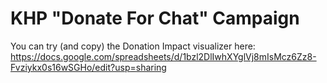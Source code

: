 # KHP "Donate For Chat" Campaign
You can try (and copy) the Donation Impact visualizer here:
https://docs.google.com/spreadsheets/d/1bzl2DlIwhXYglVj8mIsMcz6Zz8-Fvziykx0s16wSGHo/edit?usp=sharing
